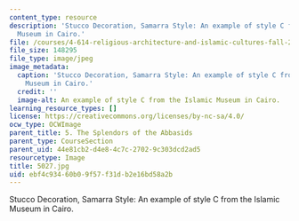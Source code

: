 ```yaml
---
content_type: resource
description: 'Stucco Decoration, Samarra Style: An example of style C from the Islamic
  Museum in Cairo.'
file: /courses/4-614-religious-architecture-and-islamic-cultures-fall-2002/ebf4c93460b09f57f31db2e16bd58a2b_5027.jpg
file_size: 148295
file_type: image/jpeg
image_metadata:
  caption: 'Stucco Decoration, Samarra Style: An example of style C from the Islamic
    Museum in Cairo.'
  credit: ''
  image-alt: An example of style C from the Islamic Museum in Cairo.
learning_resource_types: []
license: https://creativecommons.org/licenses/by-nc-sa/4.0/
ocw_type: OCWImage
parent_title: 5. The Splendors of the Abbasids
parent_type: CourseSection
parent_uid: 44e81cb2-d4e8-4c7c-2702-9c303dcd2ad5
resourcetype: Image
title: 5027.jpg
uid: ebf4c934-60b0-9f57-f31d-b2e16bd58a2b
---
```

Stucco Decoration, Samarra Style: An example of style C from the Islamic Museum in Cairo.